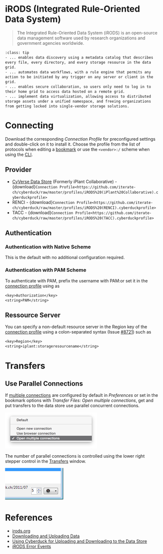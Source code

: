 iRODS (Integrated Rule-Oriented Data System)
===

> The Integrated Rule-Oriented Data System (iRODS) is an open-source data management software used by research organizations and government agencies worldwide.

```{admonition} iRODS ...
:class: tip
- ... enables data discovery using a metadata catalog that describes every file, every directory, and every storage resource in the data grid.
- ... automates data workflows, with a rule engine that permits any action to be initiated by any trigger on any server or client in the grid.
- ... enables secure collaboration, so users only need to log in to their home grid to access data hosted on a remote grid.
- ... implement data virtualization, allowing access to distributed storage assets under a unified namespace, and freeing organizations from getting locked into single-vendor storage solutions.
```

# Connecting

Download the corresponding *Connection Profile* for preconfigured settings and double-click on it to install it. Choose the profile from the list of protocols when editing a [bookmark](../Cyberduck/Bookmarks.md) or use the `<vendor>:/` scheme when using the [CLI](../CLI/index).

## Provider

- [CyVerse Data Store](http://www.cyverse.org/data-store) (Formerly iPlant Collaborative) - {download}`Connection Profile<https://github.com/iterate-ch/cyberduck/raw/master/profiles/iRODS%20(iPlant%20Collaborative).cyberduckprofile>`
- RENCI - {download}`Connection Profile<https://github.com/iterate-ch/cyberduck/raw/master/profiles/iRODS%20(RENCI).cyberduckprofile>`
- TACC - {download}`Connection Profile<https://github.com/iterate-ch/cyberduck/raw/master/profiles/iRODS%20(TACC).cyberduckprofile>`

## Authentication

### Authentication with Native Scheme

This is the default with no additional configuration required.

### Authentication with PAM Scheme

To authenticate with PAM, prefix the username with PAM:or set it in the [connection profile](index.md#connection-profiles) using as

    <key>Authorization</key>
    <string>PAM</string>

## Ressource Server

You can specify a non-default resource server in the Region key of the [connection profile](index.md#connection-profiles) using a colon-separated syntax (Issue [#8721](https://trac.cyberduck.io/ticket/8721)) such as

	<key>Region</key>
	<string>iplant:storageresourcename</string>

# Transfers

## Use Parallel Connections

If [multiple connections](../Cyberduck/Transfer.md#connections) are configured by default in *Preferences* or set in the bookmark options with *Transfer Files: Open multiple connections*, get and put transfers to the data store use parallel concurrent connections.

![Open multiple connections](_images/Use_parallel_transfer_option.png)

The number of parallel connections is controlled using the lower right stepper control in the [Transfers](../Cyberduck/Transfer.md) window.

![Limit Number of Transfers](_images/Limit_Number_of_Transfers.png)

# References

- [irods.org](http://irods.org/)
- [Downloading and Uploading Data](https://cyverse.atlassian.net/wiki/spaces/DS/pages/241869862/Downloading+and+Uploading+Data)
- [Using Cyberduck for Uploading and Downloading to the Data Store](https://cyverse.atlassian.net/wiki/spaces/DS/pages/241869843/Using+Cyberduck+for+Uploading+and+Downloading+to+the+Data+Store)
- [iRODS Error Events](https://github.com/irods/irods-legacy/blob/master/iRODS/lib/core/include/rodsErrorTable.h)